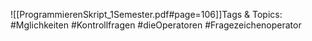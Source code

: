
![[ProgrammierenSkript_1Semester.pdf#page=106]]Tags & Topics:
   #Mglichkeiten
   #Kontrollfragen
   #dieOperatoren
   #Fragezeichenoperator